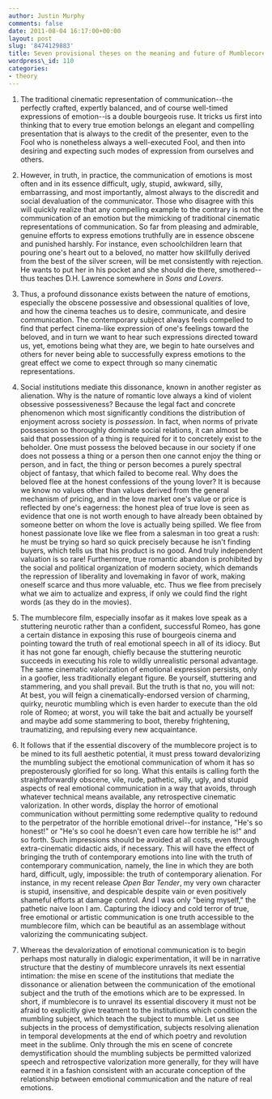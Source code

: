 ```yaml
---
author: Justin Murphy
comments: false
date: 2011-08-04 16:17:00+00:00
layout: post
slug: '8474129883'
title: Seven provisional theses on the meaning and future of Mumblecore
wordpress\_id: 110
categories:
- theory
---
```


1. The traditional cinematic representation of communication--the perfectly crafted, expertly balanced, and of course well-timed expressions of emotion--is a double bourgeois ruse. It tricks us first into thinking that to every true emotion belongs an elegant and compelling presentation that is always to the credit of the presenter, even to the Fool who is nonetheless always a well-executed Fool, and then into desiring and expecting such modes of expression from ourselves and others.

2. However, in truth, in practice, the communication of emotions is most often and in its essence difficult, ugly, stupid, awkward, silly, embarrassing, and most importantly, almost always to the discredit and social devaluation of the communicator. Those who disagree with this will quickly realize that any compelling example to the contrary is not the communication of an emotion but the mimicking of traditional cinematic representations of communication. So far from pleasing and admirable, genuine efforts to express emotions truthfully are in essence obscene and punished harshly. For instance, even schoolchildren learn that pouring one's heart out to a beloved, no matter how skillfully derived from the best of the silver screen, will be met consistently with rejection. He wants to put her in his pocket and she should die there, smothered--thus teaches D.H. Lawrence somewhere in _Sons and Lovers_.

3. Thus, a profound dissonance exists between the nature of emotions, especially the obscene possessive and obsessional qualities of love, and how the cinema teaches us to desire, communicate, and desire communication. The contemporary subject always feels compelled to find that perfect cinema-like expression of one's feelings toward the beloved, and in turn we want to hear such expressions directed toward us, yet, emotions being what they are, we begin to hate ourselves and others for never being able to successfully express emotions to the great effect we come to expect through so many cinematic representations.

4. Social institutions mediate this dissonance, known in another register as alienation. Why is the nature of romantic love always a kind of violent obsessive possessiveness? Because the legal fact and concrete phenomenon which most significantly conditions the distribution of enjoyment across society is _possession_. In fact, when norms of private possession so thoroughly dominate social relations, it can almost be said that possession of a thing is required for it to concretely exist to the beholder. One must possess the beloved because in our society if one does not possess a thing or a person then one cannot enjoy the thing or person, and in fact, the thing or person becomes a purely spectral object of fantasy, that which failed to become real. Why does the beloved flee at the honest confessions of the young lover? It is because we know no values other than values derived from the general mechanism of pricing, and in the love market one's value or price is reflected by one's eagerness: the honest plea of true love is seen as evidence that one is not worth enough to have already been obtained by someone better on whom the love is actually being spilled. We flee from honest passionate love like we flee from a salesman in too great a rush: he must be trying so hard so quick precisely because he isn't finding buyers, which tells us that his product is no good. And truly independent valuation is so rare! Furthermore, true romantic abandon is prohibited by the social and political organization of modern society, which demands the repression of liberality and lovemaking in favor of work, making oneself scarce and thus more valuable, etc. Thus we flee from precisely what we aim to actualize and express, if only we could find the right words (as they do in the movies).

5. The mumblecore film, especially insofar as it makes love speak as a stuttering neurotic rather than a confident, successful Romeo, has gone a certain distance in exposing this ruse of bourgeois cinema and pointing toward the truth of real emotional speech in all of its idiocy. But it has not gone far enough, chiefly because the stuttering neurotic succeeds in executing his role to wildly unrealistic personal advantage. The same cinematic valorization of emotional expression persists, only in a goofier, less traditionally elegant figure. Be yourself, stuttering and stammering, and you shall prevail. But the truth is that no, you will not: At best, you will feign a cinematically-endorsed version of charming, quirky, neurotic mumbling which is even harder to execute than the old role of Romeo; at worst, you will take the bait and actually be yourself and maybe add some stammering to boot, thereby frightening, traumatizing, and repulsing every new acquaintance.

6. It follows that if the essential discovery of the mumblecore project is to be mined to its full aesthetic potential, it must press toward devalorizing the mumbling subject the emotional communication of whom it has so preposterously glorified for so long. What this entails is calling forth the straightforwardly obscene, vile, rude, pathetic, silly, ugly, and stupid aspects of real emotional communication in a way that avoids, through whatever technical means available, any retrospective cinematic valorization. In other words, display the horror of emotional communication without permitting some redemptive quality to redound to the perpetrator of the horrible emotional drivel--for instance, "He's so honest!" or "He's so cool he doesn't even care how terrible he is!" and so forth. Such impressions should be avoided at all costs, even through extra-cinematic didactic aids, if necessary. This will have the effect of bringing the truth of contemporary emotions into line with the truth of contemporary communication, namely, the line in which they are both hard, difficult, ugly, impossible: the truth of contemporary alienation. For instance, in my recent release _Open Bar Tender_, my very own character is stupid, insensitive, and despicable despite vain or even positively shameful efforts at damage control. And I was only "being myself," the pathetic naive loon I am. Capturing the idiocy and cold terror of true, free emotional or artistic communication is one truth accessible to the mumblecore film, which can be beautiful as an assemblage without valorizing the communicating subject.

7. Whereas the devalorization of emotional communication is to begin perhaps most naturally in dialogic experimentation, it will be in narrative structure that the destiny of mumblecore unravels its next essential intimation: the mise en scene of the institutions that mediate the dissonance or alienation between the communication of the emotional subject and the truth of the emotions which are to be expressed. In short, if mumblecore is to unravel its essential discovery it must not be afraid to explicitly give treatment to the institutions which condition the mumbling subject, which teach the subject to mumble. Let us see subjects in the process of demystification, subjects resolving alienation in temporal developments at the end of which poetry and revolution meet in the sublime. Only through the mis en scene of concrete demystification should the mumbling subjects be permitted valorized speech and retrospective valorization more generally, for they will have earned it in a fashion consistent with an accurate conception of the relationship between emotional communication and the nature of real emotions.